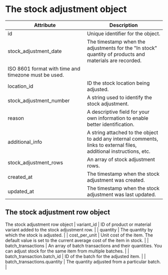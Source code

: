 # The stock adjustment object

| Attribute                                            | Description                                                                                                          |
| ---------------------------------------------------- | -------------------------------------------------------------------------------------------------------------------- |
| id                                                   | Unique identifier for the object.                                                                                    |
| stock_adjustment_date                                | The timestamp when the adjustments for the "In stock" quantity of products and materials are recorded.               |
| ISO 8601 format with time and timezone must be used. |                                                                                                                      |
| location_id                                          | ID the stock location being adjusted.                                                                                |
| stock_adjustment_number                              | A string used to identify the stock adjustment.                                                                      |
| reason                                               | A descriptive field for your own information to enable better identification.                                        |
| additional_info                                      | A string attached to the object to add any internal comments, links to external files, additional instructions, etc. |
| stock_adjustment_rows                                | An array of stock adjustment rows.                                                                                   |
| created_at                                           | The timestamp when the stock adjustment was created.                                                                 |
| updated_at                                           | The timestamp when the stock adjustment was last updated.                                                            |

## The stock adjustment row object

The stock adjustment row object | variant_id | ID of product or material variant added
to the stock adjustment row. | | quantity | The quantity by which the stock is adjusted.
| | cost_per_unit | Unit cost of the item. The default value is set to the current
average cost of the item in stock. | | batch_transactions | An array of batch
transactions and their quantities. You can adjust stock for the same item from multiple
batches. | | batch_transaction.batch_id | ID of the batch for the adjusted item. | |
batch_transactions.quantity | The quantity adjusted from a particular batch. |
